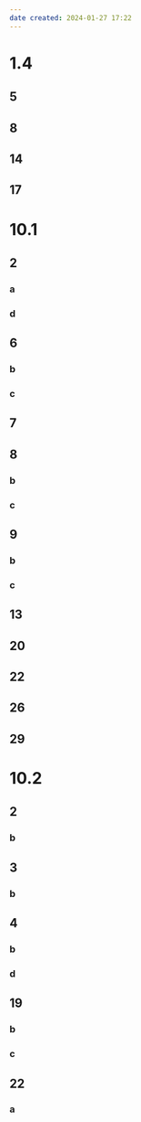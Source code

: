 ```yaml
---
date created: 2024-01-27 17:22
---
```


# 1.4

## 5

## 8

## 14

## 17 

# 10.1

## 2

### a

### d

## 6

### b

### c

## 7

## 8

### b

### c

## 9

### b

### c

## 13

## 20

## 22

## 26

## 29

# 10.2

## 2

### b

## 3

### b

## 4

### b

### d

## 19

### b

### c

## 22

### a
